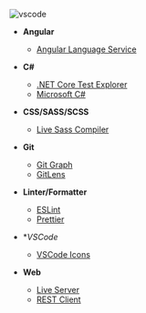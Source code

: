 ![vscode](https://user-images.githubusercontent.com/8418700/141991710-abede3b9-b1bf-43ea-af45-1e89111ba886.png)

* **Angular**
    * [Angular Language Service](https://marketplace.visualstudio.com/items?itemName=Angular.ng-template)

* **C#**
    * [.NET Core Test Explorer](https://marketplace.visualstudio.com/items?itemName=formulahendry.dotnet-test-explorer)
    * [Microsoft C#](https://marketplace.visualstudio.com/items?itemName=ms-dotnettools.csharp)     

* **CSS/SASS/SCSS**
    * [Live Sass Compiler](https://marketplace.visualstudio.com/items?itemName=glenn2223.live-sass)

* **Git**
    * [Git Graph](https://marketplace.visualstudio.com/items?itemName=mhutchie.git-graph)
    * [GitLens](https://marketplace.visualstudio.com/items?itemName=eamodio.gitlens)
    
* **Linter/Formatter**
    * [ESLint](https://marketplace.visualstudio.com/items?itemName=dbaeumer.vscode-eslint)
    * [Prettier](https://marketplace.visualstudio.com/items?itemName=esbenp.prettier-vscode)

* **VSCode*
   * [VSCode Icons](https://marketplace.visualstudio.com/items?itemName=vscode-icons-team.vscode-icons)
    
* **Web**
    * [Live Server](https://marketplace.visualstudio.com/items?itemName=ritwickdey.LiveServer)
    * [REST Client](https://marketplace.visualstudio.com/items?itemName=humao.rest-client)
    
    
